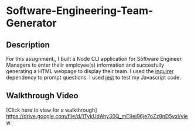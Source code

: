 # Software-Engineering-Team-Generator

## Description
For this assignment,, I built a Node CLI application for Software Engineer Managers to enter theiir employee(s) information and succesfully generating a HTML webpage to display their team. I used the [inquirer](https://www.npmjs.com/package/inquirer) dependency to prompt questions. I used [jest](https://www.npmjs.com/package/jest) to test my Javascript code.

## Walkthrough Video
[Click here to view for a walkthrough]
https://drive.google.com/file/d/1TykUdAhy30Q_mE9ei96je7oZz8nD5vxl/view

